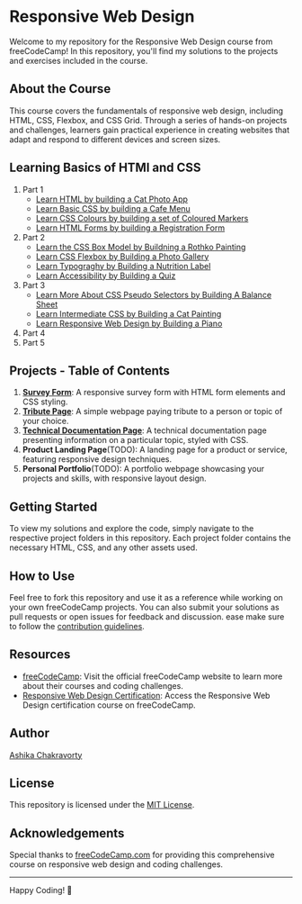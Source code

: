 # Responsive Web Design

Welcome to my repository for the Responsive Web Design course from freeCodeCamp! In this repository, you'll find my solutions to the projects and exercises included in the course.

## About the Course

This course covers the fundamentals of responsive web design, including HTML, CSS, Flexbox, and CSS Grid. Through a series of hands-on projects and challenges, learners gain practical experience in creating websites that adapt and respond to different devices and screen sizes.

## Learning Basics of HTMl and CSS

1. Part 1
   * [Learn HTML by building a Cat Photo App](Part-1/CatPhotoApp)
   * [Learn Basic CSS by building a Cafe Menu](Part-1/CafeMenu)
   * [Learn CSS Colours by building a set of Coloured Markers](Part-1/ColoredMarkers)
   * [Learn HTML Forms by building a Registration  Form](Part-1/RegistrationForm)
2. Part 2
   * [Learn the CSS Box Model by Buildning a Rothko Painting](Part-2/RothkoPainting)
   * [Learn CSS Flexbox by Building a Photo Gallery](Part-2/FlexBoxPhotoGallery)
   * [Learn Typograghy by Building a Nutrition Label](Part-2/NutritionLabel)
   * [Learn Accessibility by Building a Quiz](Part-2/AccessibilityQuiz)
3. Part 3
   * [Learn More About CSS Pseudo Selectors by Building A Balance Sheet](Part-3/BalanceSheet)
   * [Learn Intermediate CSS by Building a Cat Painting](Part-3/CatPainting)
   * [Learn Responsive Web Design by Building a Piano](Part-3/Piano)
4. Part 4
5. Part 5

## Projects - Table of Contents

1. [**Survey Form**](Projects/SurveyForm): A responsive survey form with HTML form elements and CSS styling.
2. [**Tribute Page**](Projects/TributePage): A simple webpage paying tribute to a person or topic of your choice.
3. [**Technical Documentation Page**](Projects/TechnicalDocumentationPage): A technical documentation page presenting information on a particular topic, styled with CSS.
4. **Product Landing Page**(TODO): A landing page for a product or service, featuring responsive design techniques.
5. **Personal Portfolio**(TODO): A portfolio webpage showcasing your projects and skills, with responsive layout design.

## Getting Started

To view my solutions and explore the code, simply navigate to the respective project folders in this repository. Each project folder contains the necessary HTML, CSS, and any other assets used.

## How to Use

Feel free to fork this repository and use it as a reference while working on your own freeCodeCamp projects. You can also submit your solutions as pull requests or open issues for feedback and discussion. ease make sure to follow the [contribution guidelines](CONTRIBUTING.md).

## Resources

* [freeCodeCamp](https://www.freecodecamp.org/): Visit the official freeCodeCamp website to learn more about their courses and coding challenges.
* [Responsive Web Design Certification](https://www.freecodecamp.org/learn/2022/responsive-web-design): Access the Responsive Web Design certification course on freeCodeCamp.

## Author

[Ashika Chakravorty](https://github.com/achakravorty)

## License

This repository is licensed under the [MIT License](LICENSE).

## Acknowledgements

Special thanks to [freeCodeCamp.com](https://www.freecodecamp.org/) for providing this comprehensive course on responsive web design and coding challenges.

---

Happy Coding! 🚀
